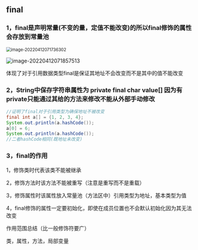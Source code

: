 ## final

### 1，final是声明常量(不变的量，定值不能改变)的所以final修饰的属性会存放到常量池



<img src="C:\Users\DELL\AppData\Roaming\Typora\typora-user-images\image-20220412071736302.png" alt="image-20220412071736302" style="zoom: 80%;" />

![image-20220412071857513](C:\Users\DELL\AppData\Roaming\Typora\typora-user-images\image-20220412071857513.png)

体现了对于引用数据类型final是保证其地址不会改变而不是其中的值不能改变

### 2，String中保存字符串属性为 private final char value[] 因为有private只能通过其给的方法来修改不能从外部手动修改

```JAVA
//证明了final对于引用类型为确保地址不被改变
final int a[] = {1, 2, 3, 4};
System.out.println(a.hashCode());
a[0] = 6;
System.out.println(a.hashCode());
//二者hashCode相同(既地址未改变)
```

### 

### 3，final的作用

1，修饰类时代表该类不能被继承

2，修饰方法时该方法不能被重写（注意是重写而不是重载）

3，修饰属性时该属性放入常量池（方法区中）引用类型为地址，基本类型为值

4，final修饰的属性一定要初始化，即使在成员位置也不会默认初始化因为其无法改变

作用范围总结（比一般修饰符要广）

类，属性，方法，局部变量